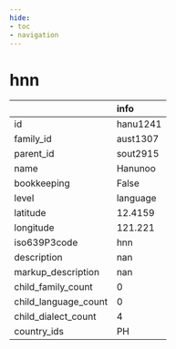 ```yaml
---
hide:
- toc
- navigation
---
```

# hnn
|                      | info     |
|:---------------------|:---------|
| id                   | hanu1241 |
| family_id            | aust1307 |
| parent_id            | sout2915 |
| name                 | Hanunoo  |
| bookkeeping          | False    |
| level                | language |
| latitude             | 12.4159  |
| longitude            | 121.221  |
| iso639P3code         | hnn      |
| description          | nan      |
| markup_description   | nan      |
| child_family_count   | 0        |
| child_language_count | 0        |
| child_dialect_count  | 4        |
| country_ids          | PH       |